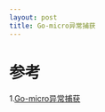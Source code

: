 ```yaml
---
layout: post
title: Go-micro异常捕获
---
```


# 参考
1.[Go-micro异常捕获](https://blog.csdn.net/LitongZero/article/details/110125269)